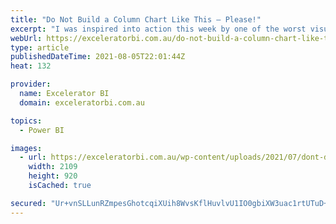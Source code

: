 ```yaml
---
title: "Do Not Build a Column Chart Like This – Please!"
excerpt: "I was inspired into action this week by one of the worst visuals I have seen during the COVID pandemic. Here is the visual below, take a look and see what you think. When I first saw this chart, I simply couldn&#8217;t make sense of it. The first thing I [...]Read More »"
webUrl: https://exceleratorbi.com.au/do-not-build-a-column-chart-like-this-please/
type: article
publishedDateTime: 2021-08-05T22:01:44Z
heat: 132

provider:
  name: Excelerator BI
  domain: exceleratorbi.com.au

topics:
  - Power BI

images:
  - url: https://exceleratorbi.com.au/wp-content/uploads/2021/07/dont-do-this.png
    width: 2109
    height: 920
    isCached: true

secured: "Ur+vnSLLunRZmpesGhotcqiXUih8WvsKflHuvlvU1IO0gbiXW3uac1rtUTuD+pY9xHbq2bmUWY41jXRY1fTSJHD6ZsnWggvcc2M5/7PPtC1I5bVe08XxpIgYO2QF6deKafZ6ootTyXNqVMPAJWYYKOhSIpZQqRHdPphi1RfA41gD1AK6c/emwp9dEYB0rq/8FLA8EKRYkITdvQM4e+sC7IE0R/xZlqWSi2ul+sJF+yund3Yi8MdtweZWqE1uhN2Vr36MxWTvh8adGQMxACDhUkJfp8TQxZrK81Upj5c61IEJyrSwHph76sraq/8E20LPS3yT7M8ajIwZSlSBhscMZ3Smgk2K9j0ypiYvLn/lY3Y=;Z/Q/slsYY1cQNMB8Ryehvw=="
---
```


